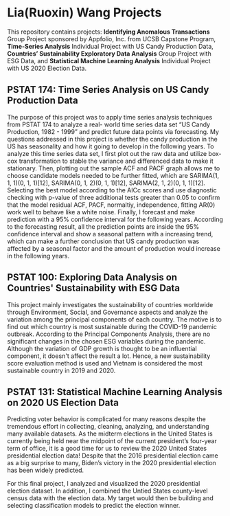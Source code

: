 # Lia(Ruoxin) Wang Projects
This repository contains projects: **Identifying Anomalous Transactions** Group Project sponsored by Appfolio, Inc. from UCSB Capstone Program, **Time-Series Analysis** Individual Project with US Candy Production Data, **Countries’ Sustainability Exploratory Data Analysis** Group Project with ESG Data, and **Statistical Machine Learning Analysis** Individual Project with US 2020 Election Data.
## PSTAT 174: Time Series Analysis on US Candy Production Data
The purpose of this project was to apply time series analysis techniques from PSTAT 174 to analyze a real- world time series data set “US Candy Production, 1982 - 1999” and predict future data points via forecasting. My questions addressed in this project is whether the candy production in the US has seasonality and how it going to develop in the following years. To analyze this time series data set, I first plot out the raw data and utilize box-cox transformation to stable the variance and differenced data to make it stationary. Then, plotting out the sample ACF and PACF graph allows me to choose candidate models needed to be further fitted, which are SARIMA(1, 1, 1)(0, 1, 1)[12], SARIMA(0, 1, 2)(0, 1, 1)[12], SARIMA(2, 1, 2)(0, 1, 1)[12]. Selecting the best model according to the AICc scores and use diagnostic checking with p-value of three additional tests greater than 0.05 to confirm that the model residual ACF, PACF, normaltiy, independence, fitting AR(0) work well to behave like a white noise. Finally, I forecast and make prediction with a 95% confidence interval for the following years. According to the forecasting result, all the prediction points are inside the 95% confidence interval and show a seasonal pattern with a increasing trend, which can make a further conclusion that US candy production was affected by a seasonal factor and the amount of production would increase in the following years.
## PSTAT 100: Exploring Data Analysis on Countries' Sustainability with ESG Data
This project mainly investigates the sustainability of countries worldwide through Environment, Social, and Governance aspects and analyze the variation among the principal components of each country. The motive is to find out which country is most sustainable during the COVID-19 pandemic outbreak. According to the Principal Components Analysis, there are no significant changes in the chosen ESG variables during the pandemic. Although the variation of GDP growth is thought to be an influential component, it doesn't affect the result a lot. Hence, a new sustainability score evaluation method is used and Vietnam is considered the most sustainable country in 2019 and 2020.
## PSTAT 131: Statistical Machine Learning Analysis on 2020 US Election Data
Predicting voter behavior is complicated for many reasons despite the tremendous effort in collecting, cleaning, analyzing, and understanding many available datasets. As the midterm elections in the United States is currently being held near the midpoint of the current president’s four-year term of office, it is a good time for us to review the 2020 United States presidential election data! Despite that the 2016 presidential election came as a big surprise to many, Biden’s victory in the 2020 presidential election has been widely predicted.

For this final project, I analyzed and visualized the 2020 presidential election dataset. In addition, I combined the Untied States county-level census data with the election data. My target would then be building and selecting classification models to predict the election winner.

